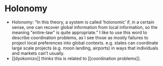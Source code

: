 # Holonomy

 - Holonomy: “In this theory, a system is called ‘holonomic’ if, in a certain sense, one can recover global information from local information, so the meaning "entire-law" is quite appropriate.” I like to use this word to describe coordination problems, as I see those as mostly failures to project local preferences into global contexts. e.g. states can coordinate large scale projects (e.g. moon landing, airports) in ways that individuals and markets can’t usually.
 - [[dyokomizo]] thinks this is related to [[coordination problems]].
